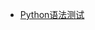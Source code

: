 * [Python语法测试](MD_project/syntax_test.md)                                                                                                                                                                                                                                                                                               

  
  
  
  
  
  

  
  
  